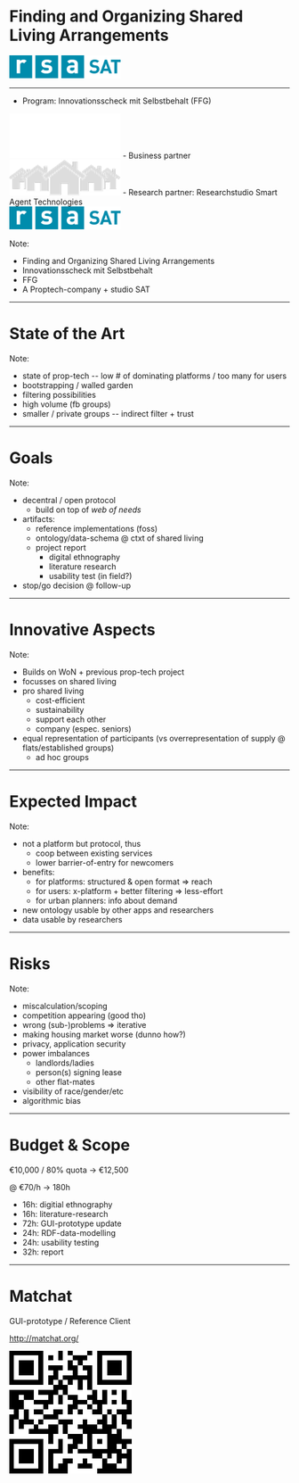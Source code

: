 # Finding and Organizing Shared Living Arrangements

<!-- ![](./RSA_SAT_Logo.png) -->
<img src="./RSA_SAT_Logo.png" alt="" style="border: none; max-width: 200px; background: none; box-shadow: none;">

---

- Program: Innovationsscheck mit Selbstbehalt (FFG) <br/>
<img src="./ffg_logo_de_2018_white.png" alt="" style="border: none; max-width: 200px; background: none; box-shadow: none;">
- Business partner <br/><img src="./houses_white.png" alt="" style="border: none; max-width: 200px; background: none; box-shadow: none;">
- Research partner: Researchstudio Smart Agent Technologies <br/><img src="./RSA_SAT_Logo.png" alt="" style="border: none; max-width: 200px; background: none; box-shadow: none;">

Note:

- Finding and Organizing Shared Living Arrangements
- Innovationsscheck mit Selbstbehalt
- FFG
- A Proptech-company + studio SAT

---

# State of the Art

Note:

- state of prop-tech -- low # of dominating platforms / too many for users
- bootstrapping / walled garden
- filtering possibilities
- high volume (fb groups)
- smaller / private groups -- indirect filter + trust

---

# Goals

Note:

- decentral / open protocol
  - build on top of _web of needs_
- artifacts:
  - reference implementations (foss)
  - ontology/data-schema @ ctxt of shared living
  - project report
    - digital ethnography
    - literature research
    - usability test (in field?)
- stop/go decision @ follow-up

---

# Innovative Aspects

Note:

- Builds on WoN + previous prop-tech project
- focusses on shared living
- pro shared living
  - cost-efficient
  - sustainability
  - support each other
  - company (espec. seniors)
- equal representation of participants (vs overrepresentation of supply @ flats/established groups)
  - ad hoc groups

---

# Expected Impact

Note:

- not a platform but protocol, thus
  - coop between existing services
  - lower barrier-of-entry for newcomers
- benefits:
  - for platforms: structured & open format => reach
  - for users: x-platform + better filtering => less-effort
  - for urban planners: info about demand
- new ontology usable by other apps and researchers
- data usable by researchers

---

# Risks

Note:

- miscalculation/scoping
- competition appearing (good tho)
- wrong (sub-)problems => iterative
- making housing market worse (dunno how?)
- privacy, application security
- power imbalances
  - landlords/ladies
  - person(s) signing lease
  - other flat-mates
- visibility of race/gender/etc
- algorithmic bias

---

# Budget & Scope

€10,000 / 80% quota &rightarrow; €12,500

@ €70/h &rightarrow; 180h

- 16h: digitial ethnography
- 16h: literature-research
- 72h: GUI-prototype update
- 24h: RDF-data-modelling
- 24h: usability testing
- 32h: report

<!--
Note:

- 16h: digi ethn: looking at flat(-mate) searches and offers (side-note: we're part of audience)
- 16h: literature-research
- 72h: representing the identified use cases in our existing GUI-prototype
- 24h: RDF-modelling / representation of shared living (including the people, the group, the space, and the contract)
- 24h: usability testing (in the field if possible)
  - (e.g. via Wizard of Ozzing in the form of manual matching, ) manuelles matching als wizard-of-oz? leute direkt anschreiben und sich als gratis makler.in anbieten (und WoN nur als buchhaltung verwenden)
- 32h: report
- NOT integration w/ platforms
- NOT (editing)
-->

<!--

# RRI Dimensions

Note:

=> kristina's sheet

- ethics
- gender equality
- open access
- governance
- public engagement
- science education
-->

---

# Matchat

GUI-prototype / Reference Client

<http://matchat.org/>

![](./matchat-qr.png)